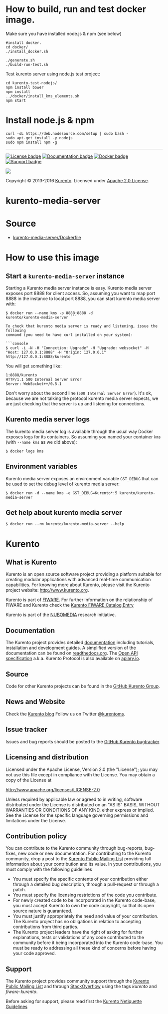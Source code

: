 How to build, run and test docker image.
====================
Make sure you have installed node.js & npm (see below)
```
#install docker.
cd docker/
./install_docker.sh

./generate.sh
./build-run-test.sh
```
Test kurento server using node.js test project:
```
cd kurento-test-nodejs/
npm install bower
npm install
../docker/install_kms_elements.sh
npm start
```

Install node.js & npm
====================
```
curl -sL https://deb.nodesource.com/setup | sudo bash -
sudo apt-get install -y nodejs
sudo npm install npm -g
```

------------------------------------------------------------------------------------------------------------------------

[![License badge](https://img.shields.io/badge/license-Apache2-orange.svg)](http://www.apache.org/licenses/LICENSE-2.0)
[![Documentation badge](https://readthedocs.org/projects/fiware-orion/badge/?version=latest)](http://doc-kurento.readthedocs.org/en/latest/)
[![Docker badge](https://img.shields.io/docker/pulls/fiware/orion.svg)](https://hub.docker.com/r/fiware/stream-oriented-kurento/)
[![Support badge]( https://img.shields.io/badge/support-sof-yellowgreen.svg)](http://stackoverflow.com/questions/tagged/kurento)

[![][KurentoImage]][Kurento]

Copyright © 2013-2016 [Kurento]. Licensed under [Apache 2.0 License].

kurento-media-server
====================

# Source

* [kurento-media-server/Dockerfile](https://github.com/kurento/kurento-docker/blob/master/kurento-media-server/Dockerfile)

# How to use this image

## Start a `kurento-media-server` instance

Starting a Kurento media server instance is easy. Kurento media server exposes
port 8888 for client access. So, assuming you want to map port 8888 in the
instance to local port 8888, you can start kurento media server with:

```console
$ docker run --name kms -p 8888:8888 -d
kurento/kurento-media-server ```

To check that kurento media server is ready and listening, issue the following
command (you need to have curl installed on your system):

```console
$ curl -i -N -H "Connection: Upgrade" -H "Upgrade: websocket" -H "Host: 127.0.0.1:8888" -H "Origin: 127.0.0.1" http://127.0.0.1:8888/kurento
```

You will get something like:

```console
1:8888/kurento
HTTP/1.1 500 Internal Server Error
Server: WebSocket++/0.5.1
```

Don't worry about the second line (`500 Internal Server Error`). It's ok,
because we are not talking the protocol kurento media server expects, we are
just checking that the server is up and listening for connections.

## Kurento media server logs

The kurento media server log is available through the usual way Docker exposes
logs for its containers. So assuming you named your container `kms` (with
`--name kms` as we did above):

```console
$ docker logs kms
```

## Environment variables

Kurento media server exposes an environment variable `GST_DEBUG` that can be
used to set the debug level of kurento media server:

```console
$ docker run -d --name kms -e GST_DEBUG=Kurento*:5 kurento/kurento-media-server
```

## Get help about kurento media server

```console
$ docker run --rm kurento/kurento-media-server --help
```

Kurento
=======

What is Kurento
---------------

Kurento is an open source software project providing a platform suitable
for creating modular applications with advanced real-time communication
capabilities. For knowing more about Kurento, please visit the Kurento
project website: http://www.kurento.org.

Kurento is part of [FIWARE]. For further information on the relationship of
FIWARE and Kurento check the [Kurento FIWARE Catalog Entry]

Kurento is part of the [NUBOMEDIA] research initiative.

Documentation
-------------

The Kurento project provides detailed [documentation] including tutorials,
installation and development guides. A simplified version of the documentation
can be found on [readthedocs.org]. The [Open API specification] a.k.a. Kurento
Protocol is also available on [apiary.io].

Source
------

Code for other Kurento projects can be found in the [GitHub Kurento Group].

News and Website
----------------

Check the [Kurento blog]
Follow us on Twitter @[kurentoms].

Issue tracker
-------------

Issues and bug reports should be posted to the [GitHub Kurento bugtracker]

Licensing and distribution
--------------------------

Licensed under the Apache License, Version 2.0 (the "License");
you may not use this file except in compliance with the License.
You may obtain a copy of the License at

  http://www.apache.org/licenses/LICENSE-2.0

Unless required by applicable law or agreed to in writing, software
distributed under the License is distributed on an "AS IS" BASIS,
WITHOUT WARRANTIES OR CONDITIONS OF ANY KIND, either express or implied.
See the License for the specific language governing permissions and
limitations under the License.

Contribution policy
-------------------

You can contribute to the Kurento community through bug-reports, bug-fixes, new
code or new documentation. For contributing to the Kurento community, drop a
post to the [Kurento Public Mailing List] providing full information about your
contribution and its value. In your contributions, you must comply with the
following guidelines

* You must specify the specific contents of your contribution either through a
  detailed bug description, through a pull-request or through a patch.
* You must specify the licensing restrictions of the code you contribute.
* For newly created code to be incorporated in the Kurento code-base, you must
  accept Kurento to own the code copyright, so that its open source nature is
  guaranteed.
* You must justify appropriately the need and value of your contribution. The
  Kurento project has no obligations in relation to accepting contributions
  from third parties.
* The Kurento project leaders have the right of asking for further
  explanations, tests or validations of any code contributed to the community
  before it being incorporated into the Kurento code-base. You must be ready to
  addressing all these kind of concerns before having your code approved.

Support
-------

The Kurento project provides community support through the  [Kurento Public
Mailing List] and through [StackOverflow] using the tags *kurento* and
*fiware-kurento*.

Before asking for support, please read first the [Kurento Netiquette Guidelines]

[documentation]: http://www.kurento.org/documentation
[FIWARE]: http://www.fiware.org
[GitHub Kurento bugtracker]: https://github.com/Kurento/bugtracker/issues
[GitHub Kurento Group]: https://github.com/kurento
[kurentoms]: http://twitter.com/kurentoms
[Kurento]: http://kurento.org
[Kurento Blog]: http://www.kurento.org/blog
[Kurento FIWARE Catalog Entry]: http://catalogue.fiware.org/enablers/stream-oriented-kurento
[Kurento Netiquette Guidelines]: http://www.kurento.org/blog/kurento-netiquette-guidelines
[Kurento Public Mailing list]: https://groups.google.com/forum/#!forum/kurento
[KurentoImage]: https://secure.gravatar.com/avatar/21a2a12c56b2a91c8918d5779f1778bf?s=120
[Apache 2.0 License]: http://www.apache.org/licenses/LICENSE-2.0
[NUBOMEDIA]: http://www.nubomedia.eu
[StackOverflow]: http://stackoverflow.com/search?q=kurento
[Docker]: https://www.docker.com/
[Read-the-docs]: http://read-the-docs.readthedocs.org/
[readthedocs.org]: http://kurento.readthedocs.org/
[Open API specification]: http://kurento.github.io/doc-kurento/
[apiary.io]: http://docs.streamoriented.apiary.io/

